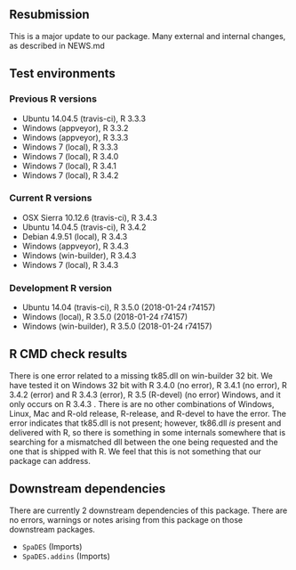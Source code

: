 ## Resubmission

This is a major update to our package. Many external and internal changes, as described in NEWS.md

## Test environments

### Previous R versions
* Ubuntu 14.04.5      (travis-ci), R 3.3.3
* Windows              (appveyor), R 3.3.2
* Windows              (appveyor), R 3.3.3
* Windows 7               (local), R 3.3.3
* Windows 7               (local), R 3.4.0
* Windows 7               (local), R 3.4.1
* Windows 7               (local), R 3.4.2

### Current R versions
* OSX Sierra 10.12.6 (travis-ci), R 3.4.3
* Ubuntu 14.04.5     (travis-ci), R 3.4.2
* Debian 4.9.51          (local), R 3.4.3
* Windows             (appveyor), R 3.4.3
* Windows          (win-builder), R 3.4.3
* Windows 7              (local), R 3.4.3

### Development R version
* Ubuntu 14.04        (travis-ci), R 3.5.0 (2018-01-24 r74157)
* Windows                 (local), R 3.5.0 (2018-01-24 r74157) 
* Windows           (win-builder), R 3.5.0 (2018-01-24 r74157)

## R CMD check results

There is one error related to a missing tk85.dll on win-builder 32 bit. We have tested it on Windows 32 bit with R 3.4.0 (no error), R 3.4.1  (no error), R 3.4.2 (error) and R 3.4.3 (error), R 3.5 (R-devel) (no error) Windows, and it only occurs on R 3.4.3 . There is are no other combinations of Windows, Linux, Mac and R-old release, R-release, and R-devel to have the error. The error indicates that tk85.dll is not present; however, tk86.dll *is* present and delivered with R, so there is something in some internals somewhere that is searching for a mismatched dll between the one being requested and the one that is shipped with R. We feel that this is not something that our package can address. 

## Downstream dependencies

There are currently 2 downstream dependencies of this package. There are no errors, warnings or notes arising from this package on those downstream packages.

- `SpaDES` (Imports)
- `SpaDES.addins` (Imports)
